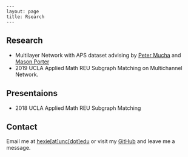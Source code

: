 ```
---
layout: page
title: Rsearch
---
```

## Research
* Multilayer Network with APS dataset advising by [Peter Mucha](http://mucha.web.unc.edu/) and [Mason Porter](https://www.math.ucla.edu/~mason/)
* 2019 UCLA Applied Math REU Subgraph Matching on Multichannel Network.

## Presentaions

* 2018 UCLA Applied Math REU Subgraph Matching

## Contact
Email me at [hexie[at]unc[dot]edu](mailto:hexie@unc.edu) or visit my [GitHub](https://github.com/hexie1995) and leave me a message.

